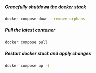 ##### Gracefully shutdown the docker stack
```bash
docker compose down --remove-orphans
```

##### Pull the latest container
```bash
docker compose pull
```

##### Restart docker stack and apply changes
```bash
docker compose up -d
```
